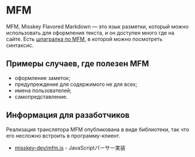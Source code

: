 # MFM
MFM, Misskey Flavored Markdown — это язык разметки, который можно использовать для оформления текста, и он доступен много где на сайте. Есть [шпагралка по MFM](/mfm-cheat-sheet), в которой можно посмотреть синтаксис.

## Примеры случаев, где полезен MFM
- оформление заметок;
- предупреждение для содержимого не для всех;
- имена пользователей;
- самопредставление.

## Информация для разаботчиков
Реализация транслятора MFM опубликована в виде библиотеки, так что его несложно встроить в программу-клиент.
- [misskey-dev/mfm.js](https://github.com/misskey-dev/mfm.js) - JavaScriptパーサー実装
